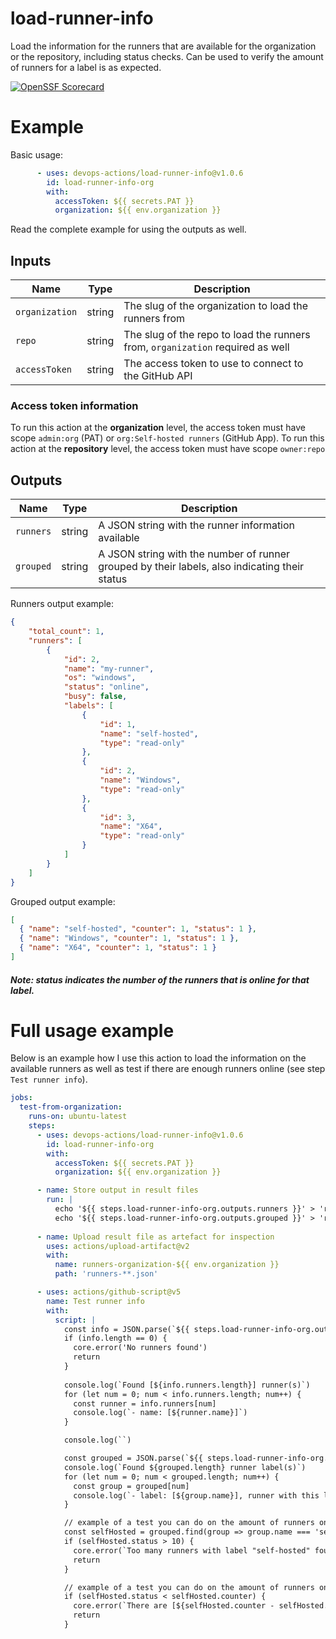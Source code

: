 # load-runner-info
Load the information for the runners that are available for the organization or the repository, including status checks.
Can be used to verify the amount of runners for a label is as expected.

[![OpenSSF Scorecard](https://api.securityscorecards.dev/projects/github.com/devops-actions/load-runner-info/badge)](https://api.securityscorecards.dev/projects/github.com/devops-actions/load-runner-info)

# Example
Basic usage:
``` yaml
      - uses: devops-actions/load-runner-info@v1.0.6
        id: load-runner-info-org
        with: 
          accessToken: ${{ secrets.PAT }}
          organization: ${{ env.organization }}
```
Read the complete example for using the outputs as well.

## Inputs

|Name|Type|Description|
|---|---|---|
|`organization`|string|The slug of the organization to load the runners from|
|`repo`|string|The slug of the repo to load the runners from, `organization` required as well|
|`accessToken`|string|The access token to use to connect to the GitHub API|

### Access token information
To run this action at the **organization** level, the access token must have scope `admin:org` (PAT) or `org:Self-hosted runners` (GitHub App).
To run this action at the **repository** level, the access token must have scope `owner:repo`

## Outputs

|Name|Type|Description|
|---|---|---|
|`runners`|string|A JSON string with the runner information available|
|`grouped`|string|A JSON string with the number of runner grouped by their labels, also indicating their status|

Runners output example:
``` json
{
    "total_count": 1,
    "runners": [
        {
            "id": 2,
            "name": "my-runner",
            "os": "windows",
            "status": "online",
            "busy": false,
            "labels": [
                {
                    "id": 1,
                    "name": "self-hosted",
                    "type": "read-only"
                },
                {
                    "id": 2,
                    "name": "Windows",
                    "type": "read-only"
                },
                {
                    "id": 3,
                    "name": "X64",
                    "type": "read-only"
                }
            ]
        }
    ]
}
```

Grouped output example:
``` json
[
  { "name": "self-hosted", "counter": 1, "status": 1 },
  { "name": "Windows", "counter": 1, "status": 1 },
  { "name": "X64", "counter": 1, "status": 1 }
]
```
##### Note: status indicates the number of the runners that is online for that label.   



# Full usage example
Below is an example how I use this action to load the information on the available runners as well as test if there are enough runners online (see step `Test runner info`).
``` yaml
jobs:
  test-from-organization:
    runs-on: ubuntu-latest
    steps:
      - uses: devops-actions/load-runner-info@v1.0.6
        id: load-runner-info-org
        with: 
          accessToken: ${{ secrets.PAT }}
          organization: ${{ env.organization }}

      - name: Store output in result files
        run: |
          echo '${{ steps.load-runner-info-org.outputs.runners }}' > 'runners-organization.json'
          echo '${{ steps.load-runner-info-org.outputs.grouped }}' > 'runners-grouped-organization.json'
            
      - name: Upload result file as artefact for inspection
        uses: actions/upload-artifact@v2
        with: 
          name: runners-organization-${{ env.organization }}
          path: 'runners-**.json'

      - uses: actions/github-script@v5
        name: Test runner info
        with: 
          script: |
            const info = JSON.parse(`${{ steps.load-runner-info-org.outputs.runners }}`)
            if (info.length == 0) {
              core.error('No runners found')            
              return
            }
            
            console.log(`Found [${info.runners.length}] runner(s)`)
            for (let num = 0; num < info.runners.length; num++) {
              const runner = info.runners[num]
              console.log(`- name: [${runner.name}]`)
            }

            console.log(``)

            const grouped = JSON.parse(`${{ steps.load-runner-info-org.outputs.grouped }}`)
            console.log(`Found ${grouped.length} runner label(s)`)
            for (let num = 0; num < grouped.length; num++) {
              const group = grouped[num]
              console.log(`- label: [${group.name}], runner with this label: [${group.counter}] with [${group.status}] online runners`)
            }

            // example of a test you can do on the amount of runners online with this label
            const selfHosted = grouped.find(group => group.name === 'self-hosted')
            if (selfHosted.status > 10) {
              core.error(`Too many runners with label "self-hosted" found`)
              return
            }

            // example of a test you can do on the amount of runners online with this label
            if (selfHosted.status < selfHosted.counter) {
              core.error(`There are [${selfHosted.counter - selfHosted.status}] runners offline`)
              return
            }
```
